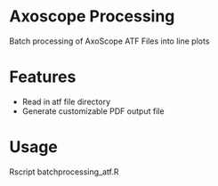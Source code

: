 # Axoscope Processing
Batch processing of AxoScope ATF Files into line plots

# Features
* Read in atf file directory
* Generate customizable PDF output file

# Usage
Rscript batchprocessing_atf.R
